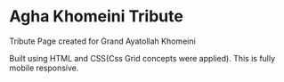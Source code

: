 # Agha Khomeini Tribute

Tribute Page created for Grand Ayatollah Khomeini

Built using HTML and CSS(Css Grid concepts were applied). This is fully mobile responsive.
